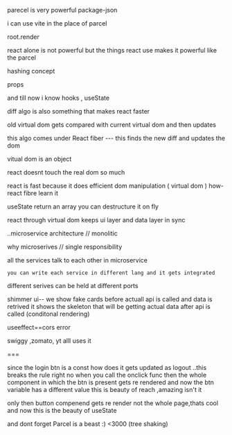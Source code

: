 parecel is very powerful
package-json

i can use vite in the place of parcel

root.render

react alone is not powerful but the things react use makes it powerful like the parcel

hashing concept

props

and till now i know hooks , useState  

diff algo is also something that makes react faster

old virtual dom gets compared with current virtual dom and then updates

this algo comes under React fiber --- this finds the new diff and updates the dom


vitual dom is an object

react doesnt touch the real dom so much

react is fast because it does efficient dom manipulation ( virtual dom ) how-react fibre learn it

useState return an array you can destructure it on fly

react through virtual dom keeps ui layer and data layer in sync 


..microservice architecture // monolitic

why microserives  // single responsibility 

   all the services talk to each other in microservice 

    you can write each service in different lang and it gets integrated

different serives can be held at different ports


shimmer ui-- we show fake cards before actuall api is called and data is retrived
it shows the skeleton that will be getting actual data after api is called   (conditonal rendering)

  useeffect==cors error

swiggy ,zomato, yt alll uses it

===

since the login btn is a const how does it gets updated as logout ..this breaks the rule right no when you call the onclick func then the whole component in which the btn is present gets re rendered and now the btn variable has a different value this is beauty of reach ,amazing isn't it

only then button compenend gets re render not the whole page,thats cool and now this is the beauty of useState

and dont forget Parcel is a beast :) <3000 (tree shaking)


